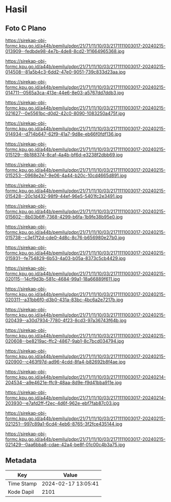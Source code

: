 # Hasil

## Foto C Plano

https://sirekap-obj-formc.kpu.go.id/a44b/pemilu/pdpr/21/71/11/10/03/2171111003017-20240215-013909--fedbde98-4e7b-4de8-8cd2-1f1664965368.jpg

https://sirekap-obj-formc.kpu.go.id/a44b/pemilu/pdpr/21/71/11/10/03/2171111003017-20240215-014508--81a5b4c3-6dd2-47e0-9051-739c833d23aa.jpg

https://sirekap-obj-formc.kpu.go.id/a44b/pemilu/pdpr/21/71/11/10/03/2171111003017-20240215-014711--0565a3ca-413e-44e6-8e03-a5767dd7ddb3.jpg

https://sirekap-obj-formc.kpu.go.id/a44b/pemilu/pdpr/21/71/11/10/03/2171111003017-20240215-021627--0e5561bc-d0d2-42c0-8090-1083250a475f.jpg

https://sirekap-obj-formc.kpu.go.id/a44b/pemilu/pdpr/21/71/11/10/03/2171111003017-20240215-014934--d714b647-62f9-41a7-9d8e-eb66f0fdf136.jpg

https://sirekap-obj-formc.kpu.go.id/a44b/pemilu/pdpr/21/71/11/10/03/2171111003017-20240215-015129--8b188374-8caf-4a4b-bf6d-e3238f2dbb69.jpg

https://sirekap-obj-formc.kpu.go.id/a44b/pemilu/pdpr/21/71/11/10/03/2171111003017-20240215-015253--0968e2e7-9e06-4a44-b20c-10cd4665d891.jpg

https://sirekap-obj-formc.kpu.go.id/a44b/pemilu/pdpr/21/71/11/10/03/2171111003017-20240215-015428--20c1d432-98f9-44ef-96e5-5401fc2e3491.jpg

https://sirekap-obj-formc.kpu.go.id/a44b/pemilu/pdpr/21/71/11/10/03/2171111003017-20240215-015602--8b03b6ff-7368-4299-b6fa-1b9fe38b95e0.jpg

https://sirekap-obj-formc.kpu.go.id/a44b/pemilu/pdpr/21/71/11/10/03/2171111003017-20240215-015738--c3e17f2d-cde0-4d8c-8c76-b656980e27b0.jpg

https://sirekap-obj-formc.kpu.go.id/a44b/pemilu/pdpr/21/71/11/10/03/2171111003017-20240215-015931--fe754829-6b53-4a03-b05a-8373c5cb4429.jpg

https://sirekap-obj-formc.kpu.go.id/a44b/pemilu/pdpr/21/71/11/10/03/2171111003017-20240215-020115--14cf9d3b-581c-4684-99a1-18a66889f611.jpg

https://sirekap-obj-formc.kpu.go.id/a44b/pemilu/pdpr/21/71/11/10/03/2171111003017-20240215-020311--a31bb6f0-d3b0-431a-83bc-4bc6a2e7217b.jpg

https://sirekap-obj-formc.kpu.go.id/a44b/pemilu/pdpr/21/71/11/10/03/2171111003017-20240215-020439--a30d7934-7780-4f23-8cd3-97a36743f64b.jpg

https://sirekap-obj-formc.kpu.go.id/a44b/pemilu/pdpr/21/71/11/10/03/2171111003017-20240215-020608--be8219ac-ffc2-4867-9ab1-8c7bcd034794.jpg

https://sirekap-obj-formc.kpu.go.id/a44b/pemilu/pdpr/21/71/11/10/03/2171111003017-20240215-020900--c463f97d-ad96-4cdd-8fa4-b82692b8f4ae.jpg

https://sirekap-obj-formc.kpu.go.id/a44b/pemilu/pdpr/21/71/11/10/03/2171111003017-20240214-204534--a9e4621e-ffc9-48aa-8d9e-f9d41bba911e.jpg

https://sirekap-obj-formc.kpu.go.id/a44b/pemilu/pdpr/21/71/11/10/03/2171111003017-20240214-203930--e7afd2ff-f2ec-4d6f-962e-ebf7fab87c03.jpg

https://sirekap-obj-formc.kpu.go.id/a44b/pemilu/pdpr/21/71/11/10/03/2171111003017-20240215-021251--997c89a1-6cd4-4eb6-8765-3f2fce435144.jpg

https://sirekap-obj-formc.kpu.go.id/a44b/pemilu/pdpr/21/71/11/10/03/2171111003017-20240215-021429--0aa6bba8-cdae-42a4-be8f-01c00c4b3a75.jpg


## Metadata

| Key        | Value               |
| ---------- | ------------------- |
| Time Stamp | 2024-02-17 13:05:41 |
| Kode Dapil | 2101                |



